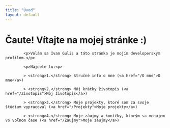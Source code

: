 ```yaml
---
title: "Úvod"
layout: default
---
```


<div class="blurb">
			<h1>Čaute! Vítajte na mojej stránke :)</h1>
			
			<p>Volám sa Ivan Gulis a táto stránka je mojím developerským profilom.</p>
			
			<p>Nájdete tu:<p>
			
			> <strong>1.</strong> Stručné info o mne (<a href="/O mne">O mne</a>)
	
			> <strong>2.</strong> Môj krátky životopis (<a href="/Zivotopis">Môj životopis</a>)

			> <strong>3.</strong> Moje projekty, ktoré som za svoje štúdium vypracoval (<a href="/Projekty">Moje projekty</a>)
	
			> <strong>4.</strong> Moje záujmy a koníčky, ktorým sa venujem vo voľnom čase (<a href="/Zaujmy">Moje záujmy</a>)
</div> 


